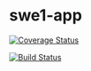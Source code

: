 # swe1-app


[![Coverage Status](https://coveralls.io/repos/github/jainsvaibhav/swe1-app1/badge.svg?branch=main)](https://coveralls.io/github/jainsvaibhav/swe1-app1?branch=main)


[![Build Status](https://app.travis-ci.com/jainsvaibhav/swe1-app1.svg?branch=main)](https://app.travis-ci.com/jainsvaibhav/swe1-app1)

